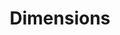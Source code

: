 ---
layout: default
bigquery: https://console.cloud.google.com/bigquery?p=covid-19-dimensions-ai&page=table&d=data&t=publications
contributors: Digital Science, https://www.digital-science.com/
cost: Free for personal, non-commercial use.
description: Dimensions contains more than 100 million publications, ranging from
  articles published in scholarly journals, books and book chapters, to preprints
  and conference proceedings. All publications are contextualized with linked data
  sets, funding, publications, patents, clinical trials, and policy documents. You
  can also view associated categories, funders, institutions, and researcher profiles.
documentation: https://docs.dimensions.ai/bigquery/index.html
last_edit: 04/05/2022, 16:38:39
location: https://www.dimensions.ai/products/free/
maintained_by: Digital Science, https://www.digital-science.com/
schema_fields:
- current_assignee
- funder_countries
- brief_title
- pmcid
- phase
- associated_publication_id
- associated_publication_arxiv_id
- source_id
- concepts
- application_number
- year
- linkout
- acronyms
- types
- active_years
- mesh_headings
- family_members_ids
- research_org_cities
- language
- original_title
- external_ids
- associated_grant_ids
- filing_status
- funder_org
- funding_currency
- funding_cad
- funding_chf
- status
- category_icrp_ct
- category_sdg
- legal_status
- metrics
- repository_url
- book_series_title
- authors
- resulting_publication_ids
- conference
- funder_org_state_codes
- original_assignee_orgs
- current_assignee_orgs
- title
- end_date
- funder_orgs
- category_icrp_cso
- funding_jpy
- journal_lists
- priority_date
- name
- publication_ids
- associated_publication_doi
- funder_org_countries
- wikipedia_url
- research_org_city_names
- open_access_categories
- eisbn
- subtitles
- supporting_grant_ids
- journal
- funding_amount
- original_assignee
- date_inserted
- funding_cny
- research_org_country_names
- doi
- jurisdiction
- category_hra
- publication_year
- current_assignee_countries
- issue
- expiration_date
- publication_date
- interventions
- start_year
- granted_date
- license
- isbn
- priority_year
- citations_count
- patent_ids
- acronym
- conditions
- acknowledgements
- category_hrcs_rac
- funding_eur
- links
- granted_year
- established
- book_title
- legal_events
- funding_nzd
- date
- associated_publication_pmid
- category_hrcs_hc
- cited_by_ids
- embargo_date
- research_org_state_codes
- funding_gbp
- parent_id
- ipcr
- category_bra
- pmid
- type
- open_access_categories_v2
- abstract
- funding_details
- altmetrics
- date_modified
- relationships
- funder_org_cities
- research_org_countries
- address
- pages
- family_count
- created_date
- category_for
- publisher
- expiration_year
- labels
- repository_id
- organisation_details
- citation_string
- resulting_publication_doi
- description
- end_year
- category_rcdc
- original_abstract
- editors
- mesh_terms
- citations
- volume
- reference_ids
- date_normal
- filing_year
- proceedings_title
- cpc
- original_assignee_countries
- date_print
- assignee_orgs
- filing_date
- date_imported_gbq
- kind
- grant_number
- researcher_ids
- investigators
- funder_org_acronyms
- id
- category_uoa
- research_org_state_names
- categories
- research_orgs
- start_date
- repository_name
- foa_number
- registry
- assignee_countries
- arxiv_id
- family_id
- email_address
- funding_aud
- date_online
- aliases
- gender
- inventor_names
- clinical_trial_ids
- funding_usd
shortname: dimensions
tags:
- scholarly literature
- patents
- funding
- clinical trials
- academic profiles
terms_of_use: 'Use of both the Dimensions COVID-19 dataset and full Dimensions dataset
  are subject to the Dimensions Terms of use: https://www.dimensions.ai/policies-terms-legal '
title: Dimensions
uuid: dcff88bd-fe6b-4fdb-8159-809bf9d7bc1c
---